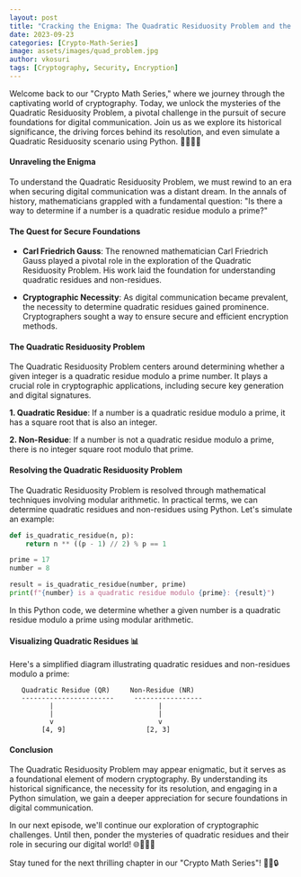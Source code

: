 ```yaml
---
layout: post
title: "Cracking the Enigma: The Quadratic Residuosity Problem and the Quest for Secure Foundations 🤔🔐"
date: 2023-09-23
categories: [Crypto-Math-Series]
image: assets/images/quad_problem.jpg
author: vkosuri
tags: [Cryptography, Security, Encryption]
---
```

Welcome back to our "Crypto Math Series," where we journey through the captivating world of cryptography. Today, we unlock the mysteries of the Quadratic Residuosity Problem, a pivotal challenge in the pursuit of secure foundations for digital communication. Join us as we explore its historical significance, the driving forces behind its resolution, and even simulate a Quadratic Residuosity scenario using Python. 🚀🤔🔢🔐

#### Unraveling the Enigma

To understand the Quadratic Residuosity Problem, we must rewind to an era when securing digital communication was a distant dream. In the annals of history, mathematicians grappled with a fundamental question: "Is there a way to determine if a number is a quadratic residue modulo a prime?"

#### The Quest for Secure Foundations

- **Carl Friedrich Gauss**: The renowned mathematician Carl Friedrich Gauss played a pivotal role in the exploration of the Quadratic Residuosity Problem. His work laid the foundation for understanding quadratic residues and non-residues.

- **Cryptographic Necessity**: As digital communication became prevalent, the necessity to determine quadratic residues gained prominence. Cryptographers sought a way to ensure secure and efficient encryption methods.

#### The Quadratic Residuosity Problem

The Quadratic Residuosity Problem centers around determining whether a given integer is a quadratic residue modulo a prime number. It plays a crucial role in cryptographic applications, including secure key generation and digital signatures.

**1. Quadratic Residue**: If a number is a quadratic residue modulo a prime, it has a square root that is also an integer.

**2. Non-Residue**: If a number is not a quadratic residue modulo a prime, there is no integer square root modulo that prime.

#### Resolving the Quadratic Residuosity Problem

The Quadratic Residuosity Problem is resolved through mathematical techniques involving modular arithmetic. In practical terms, we can determine quadratic residues and non-residues using Python. Let's simulate an example:

```python
def is_quadratic_residue(n, p):
    return n ** ((p - 1) // 2) % p == 1

prime = 17
number = 8

result = is_quadratic_residue(number, prime)
print(f"{number} is a quadratic residue modulo {prime}: {result}")
```

In this Python code, we determine whether a given number is a quadratic residue modulo a prime using modular arithmetic.

#### Visualizing Quadratic Residues 📊

Here's a simplified diagram illustrating quadratic residues and non-residues modulo a prime:

```
   Quadratic Residue (QR)     Non-Residue (NR)
   -----------------------     -----------------
          |                          |
          |                          |
          v                          v
        [4, 9]                    [2, 3]
```

#### Conclusion

The Quadratic Residuosity Problem may appear enigmatic, but it serves as a foundational element of modern cryptography. By understanding its historical significance, the necessity for its resolution, and engaging in a Python simulation, we gain a deeper appreciation for secure foundations in digital communication.

In our next episode, we'll continue our exploration of cryptographic challenges. Until then, ponder the mysteries of quadratic residues and their role in securing our digital world! 🌐🔢🤔🔐

Stay tuned for the next thrilling chapter in our "Crypto Math Series"! 🚀🔢🔒